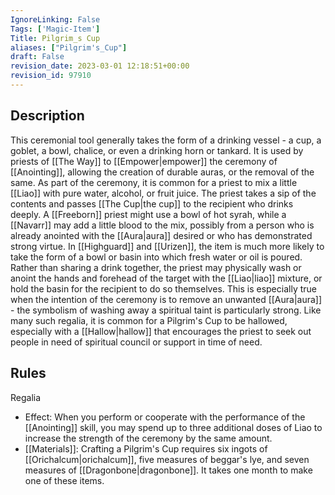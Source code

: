 ```yaml
---
IgnoreLinking: False
Tags: ['Magic-Item']
Title: Pilgrim_s Cup
aliases: ["Pilgrim's_Cup"]
draft: False
revision_date: 2023-03-01 12:18:51+00:00
revision_id: 97910
---
```


## Description
This ceremonial tool generally takes the form of a drinking vessel - a cup, a goblet, a bowl, chalice, or even a drinking horn or tankard. It is used by priests of [[The Way]] to [[Empower|empower]] the ceremony of [[Anointing]], allowing the creation of durable auras, or the removal of the same. As part of the ceremony, it is common for a priest to mix a little [[Liao]] with pure water, alcohol, or fruit juice. The priest takes a sip of the contents and passes [[The Cup|the cup]] to the recipient who drinks deeply. A [[Freeborn]] priest might use a bowl of hot syrah, while a [[Navarr]] may add a little blood to the mix, possibly from a person who is already anointed with the [[Aura|aura]] desired or who has demonstrated strong virtue.
In [[Highguard]] and [[Urizen]], the item is much more likely to take the form of a bowl or basin into which fresh water or oil is poured. Rather than sharing a drink together, the priest may physically wash or anoint the hands and forehead of the target with the [[Liao|liao]] mixture, or hold the basin for the recipient to do so themselves. This is especially true when the intention of the ceremony is to remove an unwanted [[Aura|aura]] - the symbolism of washing away a spiritual taint is particularly strong.
Like many such regalia, it is common for a Pilgrim's Cup to be hallowed, especially with a [[Hallow|hallow]] that encourages the priest to seek out people in need of spiritual council or support in time of need.
## Rules
Regalia
* Effect: When you perform or cooperate with the performance of the [[Anointing]] skill, you may spend up to three additional doses of Liao to increase the strength of the ceremony by the same amount.
* [[Materials]]: Crafting a Pilgrim's Cup requires six ingots of [[Orichalcum|orichalcum]], five measures of beggar's lye, and seven measures of [[Dragonbone|dragonbone]]. It takes one month to make one of these items.